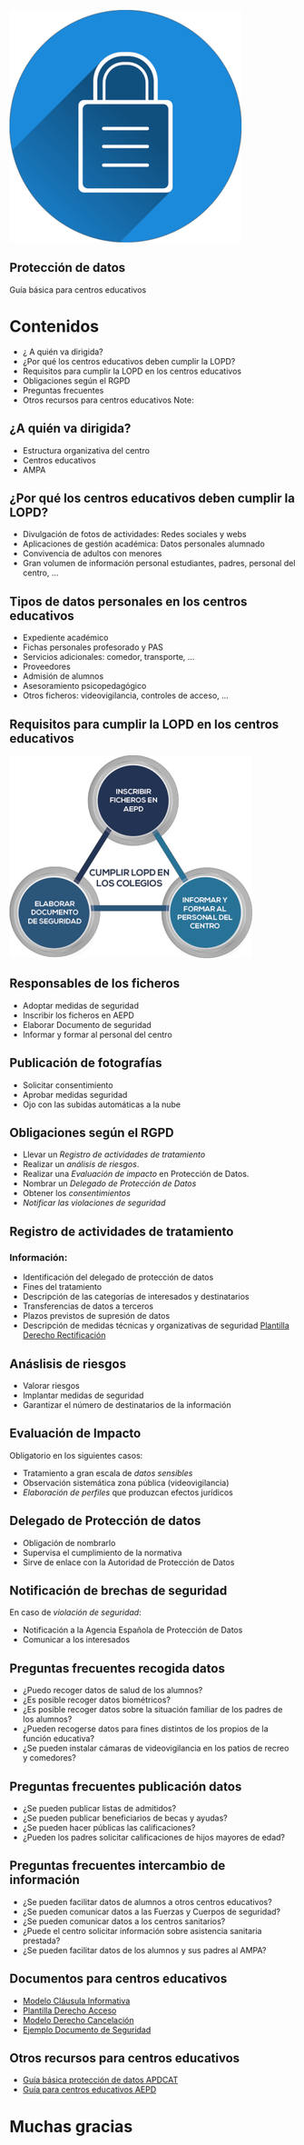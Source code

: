 ![ ](./img/candadoP.png  "Candado privacidad")
## Protección de datos
Guía básica para centros educativos


# Contenidos
- ¿ A quién va dirigida?
- ¿Por qué los centros educativos deben cumplir la LOPD?
- Requisitos para cumplir la LOPD en los centros educativos
- Obligaciones según el RGPD
- Preguntas frecuentes
- Otros recursos para centros educativos
Note: 



	
## ¿A quién va dirigida?
- Estructura organizativa del centro
- Centros educativos
- AMPA



## ¿Por qué los centros educativos deben cumplir la LOPD?
- Divulgación de fotos de actividades: Redes sociales y webs
- Aplicaciones de gestión académica: Datos personales alumnado
- Convivencia de adultos con menores
- Gran volumen de información personal estudiantes, padres, personal del centro, ...  


## Tipos de datos personales en los centros educativos
- Expediente académico
- Fichas personales profesorado y PAS
- Servicios adicionales: comedor, transporte, ...
- Proveedores
- Admisión de alumnos
- Asesoramiento psicopedagógico
- Otros ficheros: videovigilancia, controles de acceso, ...




## Requisitos para cumplir la LOPD en los centros educativos
![ ](./img/cumplir-lopd-colegios.png  "Cumplir LOPD Centros educativos")


##  Responsables de los ficheros
- Adoptar medidas de seguridad
- Inscribir los ficheros en AEPD
- Elaborar Documento de seguridad
- Informar y formar al personal del centro


## Publicación de fotografías
- Solicitar consentimiento
- Aprobar medidas seguridad
- Ojo con las subidas automáticas a la nube



## Obligaciones según el RGPD
- Llevar un *Registro de actividades de tratamiento*
- Realizar un *análisis de riesgos*.
- Realizar una *Evaluación de impacto* en Protección de Datos.
- Nombrar un *Delegado de Protección de Datos*
- Obtener los *consentimientos*
- *Notificar las violaciones de seguridad*


## Registro de actividades de tratamiento
### Información:
- Identificación del delegado de protección de datos
- Fines del tratamiento
- Descripción de las categorías de interesados y destinatarios
- Transferencias de datos a terceros
- Plazos previstos de supresión de datos
- Descripción de medidas técnicas y organizativas de seguridad
[Plantilla Derecho Rectificación](https://ayudaleyprotecciondatos.es/wp-content/uploads/2018/06/derechos-arco-rectificacion.pdf) 

## Anáslisis de riesgos
- Valorar riesgos
- Implantar medidas de seguridad
- Garantizar el número de destinatarios de la información


## Evaluación de Impacto
Obligatorio en los siguientes casos:
- Tratamiento a gran escala de *datos sensibles*
- Observación sistemática zona pública (videovigilancia)
- *Elaboración de perfiles* que produzcan efectos jurídicos


## Delegado de Protección de datos
- Obligación de nombrarlo
- Supervisa el cumplimiento de la normativa
- Sirve de enlace con la Autoridad de Protección de Datos


## Notificación de brechas de seguridad
En caso de *violación de seguridad*:
- Notificación a la Agencia Española de Protección de Datos
- Comunicar a los interesados



## Preguntas frecuentes recogida datos
- ¿Puedo recoger datos de salud de los alumnos?
- ¿Es posible recoger datos biométricos?
- ¿Es posible recoger datos sobre la situación familiar de los padres de los alumnos?
- ¿Pueden recogerse datos para fines distintos de los propios de la función educativa?
- ¿Se pueden instalar cámaras de videovigilancia en los patios de recreo y comedores?


## Preguntas frecuentes publicación datos
- ¿Se pueden publicar listas de admitidos?
- ¿Se pueden publicar beneficiarios de becas y ayudas?
- ¿Se pueden hacer públicas las calificaciones?
- ¿Pueden los padres solicitar calificaciones de hijos mayores de edad?


## Preguntas frecuentes intercambio de información
- ¿Se pueden facilitar datos de alumnos a otros centros educativos?
- ¿Se pueden comunicar datos a las Fuerzas y Cuerpos de seguridad?
- ¿Se pueden comunicar datos a los centros sanitarios?
- ¿Puede el centro solicitar información sobre asistencia sanitaria prestada?
- ¿Se pueden facilitar datos de los alumnos y sus padres al AMPA?



## Documentos para centros educativos
- [Modelo Cláusula Informativa](https://ayudaleyprotecciondatos.es/wp-content/uploads/2017/12/consentimiento-alumnos-salud-cesion-terceros.pdf) 
- [Plantilla Derecho Acceso](https://ayudaleyprotecciondatos.es/wp-content/uploads/2018/06/derechos-arco-acceso.pdf) 
- [Modelo Derecho Cancelación](https://ayudaleyprotecciondatos.es/wp-content/uploads/2018/06/derechos-arco-cancelacion-supresion.pdf) 
- [Ejemplo Documento de Seguridad](https://ayudaleyprotecciondatos.es/wp-content/uploads/2017/12/documento-seguridad.pdf) 


## Otros recursos para centros educativos
- [Guía básica protección de datos APDCAT](http://apdcat.gencat.cat/web/.content/03-documentacio/publicacions/documents/2891.pdf)
- [Guía para centros educativos AEPD](http://apdcat.gencat.cat/web/.content/03-documentacio/publicacions/documents/2891.pdf) 




# Muchas gracias
